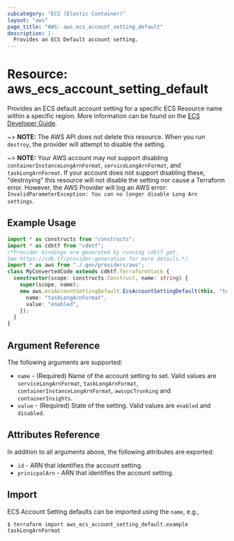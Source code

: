 ```yaml
---
subcategory: "ECS (Elastic Container)"
layout: "aws"
page_title: "AWS: aws_ecs_account_setting_default"
description: |-
  Provides an ECS Default account setting.
---
```


# Resource: aws_ecs_account_setting_default

Provides an ECS default account setting for a specific ECS Resource name within a specific region. More information can be found on the [ECS Developer Guide](https://docs.aws.amazon.com/AmazonECS/latest/developerguide/ecs-account-settings.html).

~> **NOTE:** The AWS API does not delete this resource. When you run `destroy`, the provider will attempt to disable the setting.

~> **NOTE:** Your AWS account may not support disabling `containerInstanceLongArnFormat`, `serviceLongArnFormat`, and `taskLongArnFormat`. If your account does not support disabling these, "destroying" this resource will not disable the setting nor cause a Terraform error. However, the AWS Provider will log an AWS error: `InvalidParameterException: You can no longer disable Long Arn settings`.

## Example Usage

```typescript
import * as constructs from "constructs";
import * as cdktf from "cdktf";
/*Provider bindings are generated by running cdktf get.
See https://cdk.tf/provider-generation for more details.*/
import * as aws from "./.gen/providers/aws";
class MyConvertedCode extends cdktf.TerraformStack {
  constructor(scope: constructs.Construct, name: string) {
    super(scope, name);
    new aws.ecsAccountSettingDefault.EcsAccountSettingDefault(this, "test", {
      name: "taskLongArnFormat",
      value: "enabled",
    });
  }
}

```

## Argument Reference

The following arguments are supported:

* `name` - (Required) Name of the account setting to set. Valid values are `serviceLongArnFormat`, `taskLongArnFormat`, `containerInstanceLongArnFormat`, `awsvpcTrunking` and `containerInsights`.
* `value` - (Required) State of the setting. Valid values are `enabled` and `disabled`.

## Attributes Reference

In addition to all arguments above, the following attributes are exported:

* `id` - ARN that identifies the account setting.
* `prinicpalArn` - ARN that identifies the account setting.

## Import

ECS Account Setting defaults can be imported using the `name`, e.g.,

```
$ terraform import aws_ecs_account_setting_default.example taskLongArnFormat
```

<!-- cache-key: cdktf-0.17.0-pre.15 input-b609798763235e82b880ad7e0780bc3dde0649d29316c6ffd833a5bedf3e64ea -->